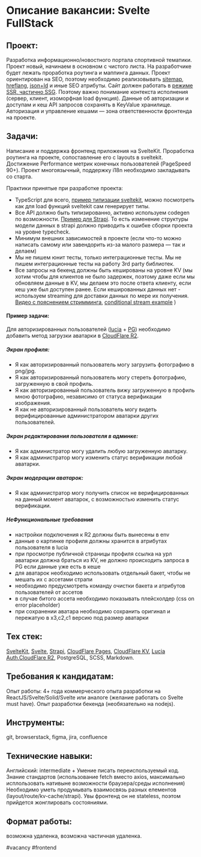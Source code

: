 # Описание вакансии: Svelte FullStack
## Проект: 
Разработка информационно/новостного портала спортивной тематики. Проект новый, начинаем в основном с чистого листа. На разработчике будет лежать проработка роутинга и маппинга данных. Проект ориентирован на SEO, поэтому необходимо реализовывать [sitemap](https://developers.google.com/search/blog/2012/05/multilingual-and-multinational-site), [hreflang](https://www.semrush.com/blog/hreflang-attribute-101/), [json+ld](https://navillus.dev/blog/json-ld-in-sveltekit) и иные SEO атрибуты. Сайт должен работать в [режиме SSR, частично SSG](https://kit.svelte.dev/docs/page-options). Поэтому важно понимание контекста исполнения (сервер, клиент, изоморфная load функция). Данные об авторизации и доступам и кеш API запросов сохранять в KeyValue хранилище. Авторизация и управление кешами — зона ответственности фронтенда на проекте.

## Задачи: 
Написание и поддержка фронтенд приложения на SvelteKit.
Проработка роутинга на проекте, сопоставление его с layouts в sveltekit.
Достижение Performance метрик конечных пользователей (PageSpeed 90+).
Проект многоязычный, поддержку i18n необходимо закладывать со старта.

Практики принятые при разработке проекта:
- TypeScript для всего, [пример типизации sveltekit](https://github.com/ivanhofer/sveltekit-typescript-showcase), можно посмотреть как для load функций sveltekit сам генерирует типы.
- Все API должно быть типизированно, активно используем codegen по возможности. [Пример для Strapi](https://www.youtube.com/watch?v=Gv3dAG8ktsI). То есть изменение структуры модели данных в strapi должно приводить к ошибке сборки проекта на уровне typecheck.
- Минимум внешних зависимостей в проекте (если что-то можно написать самому или завендорить из-за малого размера — так и делаем)
- Мы не пишем юнит тесты, только интеграционные тесты. Мы не пишем интеграционные тесты на работу 3rd party библиотек.
- Все запросы на бекенд должны быть кешированы на уровне KV (мы хотим чтобы для клиентов не было задержек, поэтому даже если мы обновляем данные в KV,  мы делаем это после ответа клиенту, если кеш уже был доступен ранее. Если кешированных данных нет - используем streaming для доставки данных по мере их получения. [Видео с пояснением стримминга](https://www.youtube.com/watch?v=f-CEMHPXkNs), [conditional stream example](https://geoffrich.net/posts/conditionally-stream-data/) )

#### Пример задачи:
Для авторизированных пользователей ([lucia](https://lucia-auth.com/) + [PG](https://lucia-auth.com/database-adapters/pg/)) необходимо добавить метод загрузки аватарки в [CloudFlare R2](https://developers.cloudflare.com/r2/).
##### Экран профиля:
- Я как авторизированный пользователь могу загрузить фотографию в png/jpg.
- Я как авторизированный пользователь могу стереть фотографию, загруженную в свой профиль.
- Я как авторизированный пользователь вижу загруженную в профиль мною фотографию, независимо от статуса верификации изображения.
- Я как не авторизированный пользователь могу видеть верифицированные администратором аватарки других пользователей.
##### Экран редактирования пользователя в админке:
- Я как администратор могу удалить любую загруженную аватарку.
- Я как администратор могу изменить статус верификации любой аватарки.
##### Экран модерации аватарок:
- Я как администратор могу получить список не верифицированных на данный момент аватарок, с возможностью изменить статус верификации.
##### НеФункциональные требования
- настройки подключения к R2 должны быть вынесены в env
- данные о картинке профиля должны хранится в атрибутах пользователя в lucia
- при просмотре публичной страницы профиля ссылка на урл аватарки должна браться из KV, не должно происходить запроса в PG если данные уже есть в кеше
- для аватарок необходимо использовать отдельный бакет, чтобы не мешать их с ассетами страпи
- необходимо предусмотреть команду очистки бакета и атрибутов пользователей от ассетов
- в случае битого ассета необходимо показывать плейсхолдер (css on error placeholder)
- при сохранении аватара необходимо сохранить оригинал и пережатую в x3,c2,c1 версию под размер аватарки
## Тех стек: 
[SvelteKit](https://learn.svelte.dev/tutorial/introducing-sveltekit), [Svelte](https://learn.svelte.dev/tutorial/welcome-to-svelte), [Strapi](https://docs.strapi.io/dev-docs/project-structure), [CloudFlare Pages](https://kit.svelte.dev/docs/adapter-cloudflare), [CloudFlare KV](https://developers.cloudflare.com/kv/api/), [Lucia Auth](https://www.youtube.com/watch?v=UMpKaZy0Rpc),[CloudFlare R2](https://developers.cloudflare.com/r2/get-started/), PostgreSQL, SCSS, Markdown.

## Требования к кандидатам:
Опыт работы: 4+ года коммерческого опыта разработки на ReactJS/Svelte/Solid/Svelte или аналоге (желание работать со Svelte must have). Опыт разработки бекенда (необязательно на nodejs).
## Инструменты: 
git, browserstack, figma, jira, confluence
## Технические навыки: 
Английский: intermediate +
Умение писать переиспользуемый код.
Знание стандартов (использование fetch вместо axios, максимально исплользовать нативыне возможности браузера/среды исполнения)
Необходимо уметь продумывать взаимосвязь разных елементов (layout/route/kv-cache/strapi). Увы фронтенд он не stateless, поэтом прийдется жонглировать состояниями.
## Формат работы: 
возможна удаленка, возможна частичная удаленка.

#vacancy #frontend